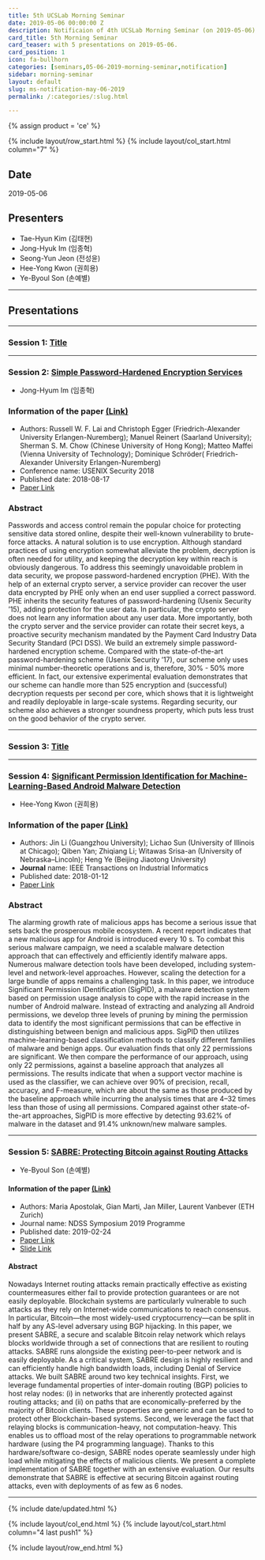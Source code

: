 ```yaml
---
title: 5th UCSLab Morning Seminar
date: 2019-05-06 00:00:00 Z
description: Notificaion of 4th UCSLab Morning Seminar (on 2019-05-06)
card_title: 5th Morning Seminar
card_teaser: with 5 presentations on 2019-05-06.
card_position: 1
icon: fa-bullhorn
categories: [seminars,05-06-2019-morning-seminar,notification]
sidebar: morning-seminar
layout: default
slug: ms-notification-may-06-2019
permalink: /:categories/:slug.html

---
```


{% assign product = 'ce' %}

{% include layout/row_start.html %}
{% include layout/col_start.html column="7" %}

## Date
2019-05-06

## Presenters
+ Tae-Hyun Kim (김태현)
+ Jong-Hyuk Im (임종혁)
+ Seong-Yun Jeon (전성윤)
+ Hee-Yong Kwon (권희용)
+ Ye-Byoul Son (손예별)

---
## Presentations

---

### Session 1: [Title](https://inhaucs.github.io/seminars/04-29-2019-morning-seminar/presentation/ms-presentation-jh-apr-29-2019.html)

---

### Session 2: [Simple Password-Hardened Encryption Services](https://inhaucs.github.io/seminars/05-06-2019-morning-seminar/presentation/ms-presentation-jh-may-06-2019.html)

+ Jong-Hyum Im (임종혁)

### Information of the paper [(Link)](https://www.usenix.org/conference/usenixsecurity18/presentation/lai)
+ Authors: Russell W. F. Lai and Christoph Egger (Friedrich-Alexander University Erlangen-Nuremberg); Manuel Reinert (Saarland University); Sherman S. M. Chow (Chinese University of Hong Kong); Matteo Maffei (Vienna University of Technology); Dominique Schröder( Friedrich-Alexander University Erlangen-Nuremberg)
+ Conference name: USENIX Security 2018
+ Published date: 2018-08-17
+ [Paper Link](https://www.usenix.org/system/files/conference/usenixsecurity18/sec18-lai.pdf)


### Abstract
Passwords and access control remain the popular choice for protecting sensitive data stored online, despite their well-known vulnerability to brute-force attacks. 
A natural solution is to use encryption. Although standard practices of using encryption somewhat alleviate the problem, decryption is often needed for utility, and keeping the decryption key within reach is obviously dangerous. 
To address this seemingly unavoidable problem in data security, we propose password-hardened encryption (PHE). 
With the help of an external crypto server, a service provider can recover the user data encrypted by PHE only when an end user supplied a correct password. 
PHE inherits the security features of password-hardening (Usenix Security ’15), adding protection for the user data. 
In particular, the crypto server does not learn any information about any user data. 
More importantly, both the crypto server and the service provider can rotate their secret keys, a proactive security mechanism mandated by the Payment Card Industry Data Security Standard (PCI DSS). 
We build an extremely simple password-hardened encryption scheme. Compared with the state-of-the-art password-hardening scheme (Usenix Security ’17), our scheme only uses minimal number-theoretic operations and is, therefore, 30% - 50% more efficient. 
In fact, our extensive experimental evaluation demonstrates that our scheme can handle more than 525 encryption and (successful) decryption requests per second per core, which shows that it is lightweight and readily deployable in large-scale systems. 
Regarding security, our scheme also achieves a stronger soundness property, which puts less trust on the good behavior of the crypto server.

---

### Session 3: [Title](https://inhaucs.github.io/seminars/04-29-2019-morning-seminar/presentation/ms-presentation-jh-apr-29-2019.html)

---

### Session 4: [Significant Permission Identification for Machine-Learning-Based Android Malware Detection](https://inhaucs.github.io/seminars/05-06-2019-morning-seminar/presentation/ms-presentation-hy-may-06-2019.html)

+ Hee-Yong Kwon (권희용)

### Information of the paper [(Link)](https://ieeexplore.ieee.org/abstract/document/8255798)
+ Authors: Jin Li (Guangzhou University); Lichao Sun (University of
Illinois at Chicago); Qiben Yan; Zhiqiang Li; Witawas Srisa-an (University of Nebraska–Lincoln); Heng Ye (Beijing Jiaotong University)
+ **Journal** name: IEEE Transactions on Industrial Informatics
+ Published date: 2018-01-12
+ [Paper Link](https://ieeexplore.ieee.org/stamp/stamp.jsp?tp=&arnumber=8255798)


### Abstract
The alarming growth rate of malicious apps has become a serious issue that sets back the prosperous mobile ecosystem. A recent report indicates that a new malicious app for Android is introduced every 10 s. To combat this serious malware campaign, we need a scalable malware detection approach that can effectively and efficiently identify malware apps. Numerous malware detection tools have been developed, including system-level and network-level approaches. However, scaling the detection for a large bundle of apps remains a challenging task. In this paper, we introduce Significant Permission IDentification (SigPID), a malware detection system based on permission usage analysis to cope with the rapid increase in the number of Android malware. Instead of extracting and analyzing all Android permissions, we develop three levels of pruning by mining the permission data to identify the most significant permissions that can be effective in distinguishing between benign and malicious apps. SigPID then utilizes machine-learning-based classification methods to classify different families of malware and benign apps. Our evaluation finds that only 22 permissions are significant. We then compare the performance of our approach, using only 22 permissions, against a baseline approach that analyzes all permissions. The results indicate that when a support vector machine is used as the classifier, we can achieve over 90% of precision, recall, accuracy, and F-measure, which are about the same as those produced by the baseline approach while incurring the analysis times that are 4–32 times less than those of using all permissions. Compared against other state-of-the-art approaches, SigPID is more effective by detecting 93.62% of malware in the dataset and 91.4% unknown/new malware samples.

---

### Session 5: [SABRE: Protecting Bitcoin against Routing Attacks](https://inhaucs.github.io/seminars/05-06-2019-morning-seminar/presentation/ms-presentation-yb-may-06-2019.html)

+ Ye-Byoul Son (손예별)

#### Information of the paper [(Link)](https://www.ndss-symposium.org/ndss-paper/sabre-protecting-bitcoin-against-routing-attacks/)
+ Authors: Maria Apostolak, Gian Marti, Jan Miller, Laurent Vanbever (ETH Zurich)
+ Journal name: NDSS Symposium 2019 Programme
+ Published date: 2019-02-24
+ [Paper Link](https://www.ndss-symposium.org/wp-content/uploads/2019/02/ndss2019_02A-1_Apostolaki_paper.pdf)
+ [Slide Link](https://www.ndss-symposium.org/wp-content/uploads/ndss2019_02A-1_Apostolaki_slides.pdf)

#### Abstract
Nowadays Internet routing attacks remain practically effective as existing countermeasures either fail to provide protection guarantees or are not easily deployable. Blockchain systems are particularly vulnerable to such attacks as they rely on Internet-wide communications to reach consensus. In particular, Bitcoin—the most widely-used cryptocurrency—can be split in half by any AS-level adversary using BGP hijacking.
 In this paper, we present SABRE, a secure and scalable Bitcoin relay network which relays blocks worldwide through a set of connections that are resilient to routing attacks. SABRE runs alongside the existing peer-to-peer network and is easily deployable. As a critical system, SABRE design is highly resilient and can efficiently handle high bandwidth loads, including Denial
of Service attacks. 
 We built SABRE around two key technical insights. First, we leverage fundamental properties of inter-domain routing (BGP) policies to host relay nodes: (i) in networks that are inherently protected against routing attacks; and (ii) on paths that are economically-preferred by the majority of Bitcoin clients. These properties are generic and can be used to protect other Blockchain-based systems. Second, we leverage the fact that relaying blocks is communication-heavy, not computation-heavy. This enables us to offload most of the relay operations to programmable network hardware (using the P4 programming language). Thanks to this hardware/software co-design, SABRE nodes operate seamlessly under high load while mitigating the effects of malicious clients. 
 We present a complete implementation of SABRE together with an extensive evaluation. Our results demonstrate that SABRE is effective at securing Bitcoin against routing attacks, even with deployments of as few as 6 nodes.
 


---





{% include date/updated.html %}

{% include layout/col_end.html %}
{% include layout/col_start.html column="4 last push1" %}

{% include layout/row_end.html %}
